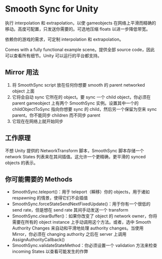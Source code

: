 # Smooth Sync for Unity

执行 interpolation 和 extrapolation，以使 gameobjects 在网络上平滑而精确的移动。高度可配置，只发送你需要的。可选地压缩 floats 以进一步降低带宽。

依赖你的游戏的需求，可定制 interpolation 和 extrapolation。

Comes with a fully functional example scene。提供全部 source code，因此可以查看所有细节。Unity 可以运行的平台都支持。

## Mirror 用法

1. 将 SmoothSync script 放在任何你想要 smooth 的 parent networked object 上面
2. 它将会自动 sync 它所在的 object。要 sync 一个 child object，你必须在 parent gameobject 上有两个 SmoothSync 实例。设置其中一个的 childObjectToSync 指向你想要 sync 的 child，然后另一个保留为空来 sync parent。你不能同步 children 而不同步 parent
3. 它现在在网络上就开始同步

## 工作原理

不想 Unity 提供的 NetworkTransform 脚本，SmoothSync 脚本存储一个 network States 列表来在其间插值。这允许一个更精确，更平滑的 synced objects 的表示。

## 你可能需要的 Methods

- SmoothSync.teleport()：用于 teleport（瞬移）你的 objects，用于诸如 respawning 的情景，使得它们不会插值
- SmoothSync.forceStateSendNextFixedUpdate()：用于你有一个很低的 send rate，但是想在 send rate 其间手动发送一个 transform
- SmoothSync.clearBuffer()：如果你改变了 object 的 network owner，你将需要在所有的 object instance 上手动调用这个方法。或者，选中 Smooth Authority Changes 来自动和平滑地处理 authority changes。当使用 Mirror，你必须在 changing authority 之后在 server 上调用 AssignAuthorityCallback() 
- SmoothSync.validateStateMethod：你必须设置一个 validation 方法来检查 incoming States 以查看可能发生的作弊
